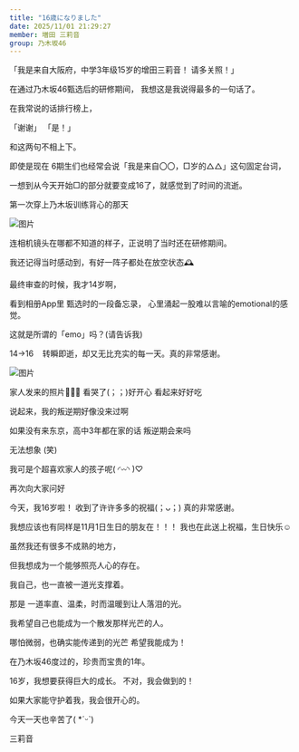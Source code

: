 ```yaml
---
title: "16歳になりました"
date: 2025/11/01 21:29:27
member: 増田 三莉音
group: 乃木坂46
---
```


「我是来自大阪府，中学3年级15岁的增田三莉音！
请多关照！」

在通过乃木坂46甄选后的研修期间，
我想这是我说得最多的一句话了。



在我常说的话排行榜上，

「谢谢」
「是！」

和这两句不相上下。





即使是现在
6期生们也经常会说「我是来自〇〇，□岁的△△」这句固定台词，

一想到从今天开始□的部分就要变成16了，就感觉到了时间的流逝。



第一次穿上乃木坂训练背心的那天

![图片](https://www.nogizaka46.com/files/46/diary/n46/MEMBER/moblog/202511/mobaUSyZE.jpg)

连相机镜头在哪都不知道的样子，正说明了当时还在研修期间。

我还记得当时感动到，有好一阵子都处在放空状态🕰




最终审查的时候，我才14岁啊，

看到相册App里
甄选时的一段备忘录，
心里涌起一股难以言喻的emotional的感觉。

这就是所谓的「emo」吗？(请告诉我)


14→16    转瞬即逝，却又无比充实的每一天。真的非常感谢。








![图片](https://www.nogizaka46.com/files/46/diary/n46/MEMBER/moblog/202511/mobY7EVof.jpg)

家人发来的照片👨‍👩‍👦
看哭了(；；)好开心 看起来好好吃




说起来，我的叛逆期好像没来过啊


如果没有来东京，高中3年都在家的话
叛逆期会来吗

无法想象 (笑)



我可是个超喜欢家人的孩子呢( ◜𖥦◝ )♡






再次向大家问好

今天，我16岁啦！
收到了许许多多的祝福(；ᴗ；)
真的非常感谢。


我想应该也有同样是11月1日生日的朋友在！！！
我也在此送上祝福，生日快乐☺️





虽然我还有很多不成熟的地方，

但我想成为一个能够照亮人心的存在。





我自己，也一直被一道光支撑着。

那是
一道率直、温柔，时而温暖到让人落泪的光。

我希望自己也能成为一个散发那样光芒的人。


哪怕微弱，也确实能传递到的光芒
希望我能成为！





在乃木坂46度过的，珍贵而宝贵的1年。


16岁，我想要获得巨大的成长。
不对，我会做到的！

如果大家能守护着我，我会很开心的。




今天一天也辛苦了( *ˊᵕˋ)




三莉音